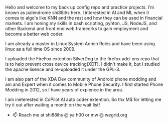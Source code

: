 Hello and welcome to my back up config repo and practice projects. I’m known as palendrome shi88ihs here.
I interested in AI and ML when it comes to algo's like KNN and the rest and how they can be used in financial markets. 
I am honing my skills in bash scripting, pyhton, JS, NodeJS, and other Backend and front end web frameorks to gain employment and become a better web coder.

I am already a master in Linux System Admin Roles and have been using linux as a full time OS since 2009. 

I uploaded the FireFox extention SilverDog to the firefox add-ons repo that is to help prevent cross device tracking(XDT). I didn't make it, but I studied the apache lisence and re-uploaded it under the GPL-3.

I am also part of the XDA Dev community of Android phone modding and am and Expert when it comes to Mobile Phone Security. I first started Phone Modding in  2012, so I have years of expience in the area. 
 
I am ineterested in CoPilot AI auto coder extention. So thx M$ for letting me try it out after waiting a month on the wait list!

- 📫 Reach me at shi88ihs @ ya h00 or mw  @ wegrid.org


<!---
shi88ihs/shi88ihs is a ✨ special ✨ repository because its `README.md` (this file) appears on your GitHub profile.
You can click the Preview link to take a look at your changes.
--->
